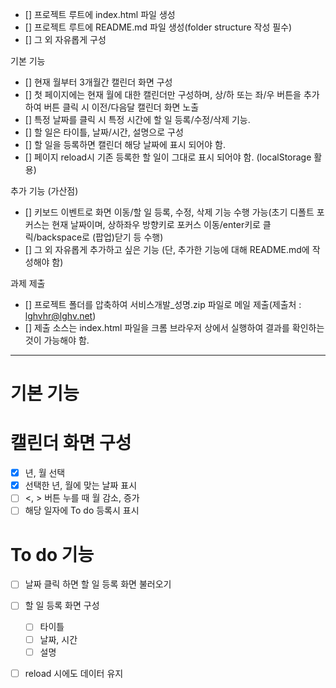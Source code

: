 
- [] 프로젝트 루트에 index.html 파일 생성
- [] 프로젝트 루트에 README.md 파일 생성(folder structure 작성 필수)
- [] 그 외 자유롭게 구성

기본 기능
- [] 현재 월부터 3개월간 캘린더 화면 구성
- [] 첫 페이지에는 현재 월에 대한 캘린더만 구성하며, 상/하 또는 좌/우 버튼을 추가하여 버튼 클릭 시 이전/다음달 캘린더 화면 노출
- [] 특정 날짜를 클릭 시 특정 시간에 할 일 등록/수정/삭제 기능.
- [] 할 일은 타이틀, 날짜/시간, 설명으로 구성
- [] 할 일을 등록하면 캘린더 해당 날짜에 표시 되어야 함.
- [] 페이지 reload시 기존 등록한 할 일이 그대로 표시 되어야 함. (localStorage 활용)

추가 기능 (가산점)
- [] 키보드 이벤트로 화면 이동/할 일 등록, 수정, 삭제 기능 수행 가능(초기 디폴트 포커스는 현재 날짜이며, 상하좌우 방향키로 포커스 이동/enter키로 클릭/backspace로 (팝업)닫기 등 수행)
- [] 그 외 자유롭게 추가하고 싶은 기능 (단, 추가한 기능에 대해 README.md에 작성해야 함)

과제 제출
- [] 프로젝트 폴더를 압축하여 서비스개발_성명.zip 파일로 메일 제출(제출처 : lghvhr@lghv.net)
- []  제출 소스는 index.html 파일을 크롬 브라우저 상에서 실행하여 결과를 확인하는 것이 가능해야 함.

----
# 기본 기능
# 캘린더 화면 구성
- [X] 년, 월 선택 
- [X] 선택한 년, 월에 맞는 날짜 표시
- [ ] <, > 버튼 누를 때 월 감소, 증가
- [ ] 해당 일자에 To do 등록시 표시 
  
# To do 기능
- [ ] 날짜 클릭 하면 할 일 등록 화면 불러오기
- [ ] 할 일 등록 화면 구성
  - [ ] 타이틀
  - [ ] 날짜, 시간
  - [ ] 설명
- [ ] reload 시에도 데이터 유지 
    